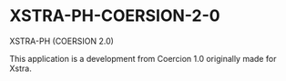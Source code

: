 XSTRA-PH-COERSION-2-0
=====================

XSTRA-PH (COERSION 2.0)

This application is a development from Coercion 1.0 originally made for Xstra.
